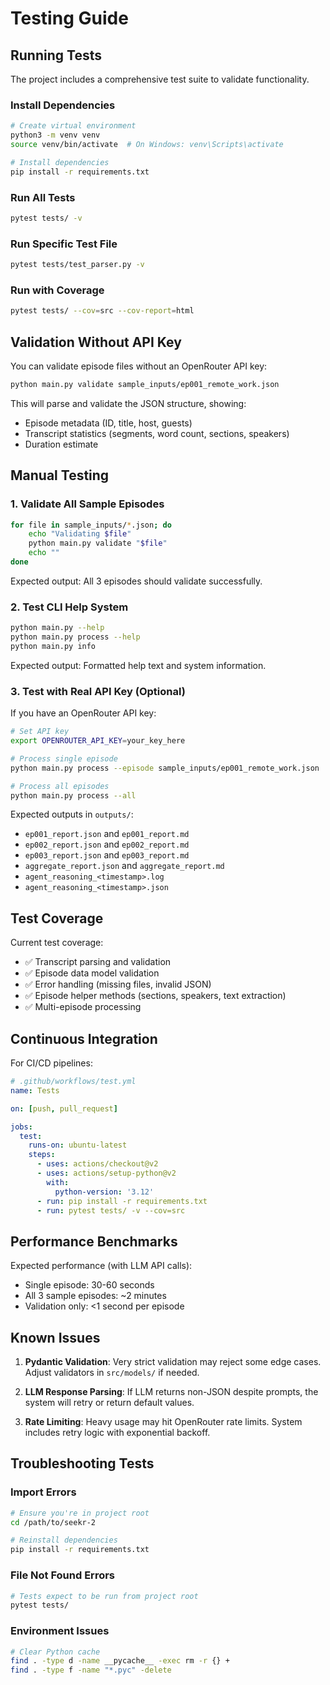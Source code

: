 # Testing Guide

## Running Tests

The project includes a comprehensive test suite to validate functionality.

### Install Dependencies

```bash
# Create virtual environment
python3 -m venv venv
source venv/bin/activate  # On Windows: venv\Scripts\activate

# Install dependencies
pip install -r requirements.txt
```

### Run All Tests

```bash
pytest tests/ -v
```

### Run Specific Test File

```bash
pytest tests/test_parser.py -v
```

### Run with Coverage

```bash
pytest tests/ --cov=src --cov-report=html
```

## Validation Without API Key

You can validate episode files without an OpenRouter API key:

```bash
python main.py validate sample_inputs/ep001_remote_work.json
```

This will parse and validate the JSON structure, showing:
- Episode metadata (ID, title, host, guests)
- Transcript statistics (segments, word count, sections, speakers)
- Duration estimate

## Manual Testing

### 1. Validate All Sample Episodes

```bash
for file in sample_inputs/*.json; do
    echo "Validating $file"
    python main.py validate "$file"
    echo ""
done
```

Expected output: All 3 episodes should validate successfully.

### 2. Test CLI Help System

```bash
python main.py --help
python main.py process --help
python main.py info
```

Expected output: Formatted help text and system information.

### 3. Test with Real API Key (Optional)

If you have an OpenRouter API key:

```bash
# Set API key
export OPENROUTER_API_KEY=your_key_here

# Process single episode
python main.py process --episode sample_inputs/ep001_remote_work.json

# Process all episodes
python main.py process --all
```

Expected outputs in `outputs/`:
- `ep001_report.json` and `ep001_report.md`
- `ep002_report.json` and `ep002_report.md`
- `ep003_report.json` and `ep003_report.md`
- `aggregate_report.json` and `aggregate_report.md`
- `agent_reasoning_<timestamp>.log`
- `agent_reasoning_<timestamp>.json`

## Test Coverage

Current test coverage:

- ✅ Transcript parsing and validation
- ✅ Episode data model validation
- ✅ Error handling (missing files, invalid JSON)
- ✅ Episode helper methods (sections, speakers, text extraction)
- ✅ Multi-episode processing

## Continuous Integration

For CI/CD pipelines:

```yaml
# .github/workflows/test.yml
name: Tests

on: [push, pull_request]

jobs:
  test:
    runs-on: ubuntu-latest
    steps:
      - uses: actions/checkout@v2
      - uses: actions/setup-python@v2
        with:
          python-version: '3.12'
      - run: pip install -r requirements.txt
      - run: pytest tests/ -v --cov=src
```

## Performance Benchmarks

Expected performance (with LLM API calls):

- Single episode: 30-60 seconds
- All 3 sample episodes: ~2 minutes
- Validation only: <1 second per episode

## Known Issues

1. **Pydantic Validation**: Very strict validation may reject some edge cases. Adjust validators in `src/models/` if needed.

2. **LLM Response Parsing**: If LLM returns non-JSON despite prompts, the system will retry or return default values.

3. **Rate Limiting**: Heavy usage may hit OpenRouter rate limits. System includes retry logic with exponential backoff.

## Troubleshooting Tests

### Import Errors

```bash
# Ensure you're in project root
cd /path/to/seekr-2

# Reinstall dependencies
pip install -r requirements.txt
```

### File Not Found Errors

```bash
# Tests expect to be run from project root
pytest tests/
```

### Environment Issues

```bash
# Clear Python cache
find . -type d -name __pycache__ -exec rm -r {} +
find . -type f -name "*.pyc" -delete
```
